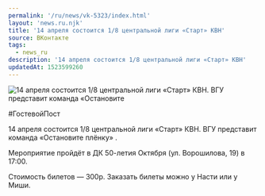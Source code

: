 ```yaml
---
permalink: '/ru/news/vk-5323/index.html'
layout: 'news.ru.njk'
title: '14 апреля состоится 1/8 центральной лиги «Старт» КВН'
source: ВКонтакте
tags:
  - news_ru
description: '14 апреля состоится 1/8 центральной лиги «Старт» КВН'
updatedAt: 1523599260
---
```

![14 апреля состоится 1/8 центральной лиги «Старт» КВН. ВГУ представит команда «Остановите](https://sun9-18.userapi.com/impf/c846417/v846417315/23385/GMX3MkOqOvY.jpg?size=1205x795&quality=96&proxy=1&sign=ef2f7f18f7b6daf690930205a61923e3&c_uniq_tag=L6eAvoyB3EVaO-6ynkhfua186Qf3VUst0DC-WmEbZ_Y&type=album)

#ГостевойПост

14 апреля состоится 1/8 центральной лиги «Старт» КВН. ВГУ представит команда «Остановите плёнку» .

Мероприятие пройдёт в ДК 50-летия Октября (ул. Ворошилова, 19) в 17:00.

Стоимость билетов — 300р. Заказать билеты можно у Насти или у Миши.
